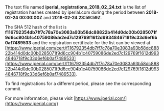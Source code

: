 The text file named **iperial_registrations_2018_02_24.txt** is the list of registration hashes created by iperial.com during the period between **2018-02-24 00:00:00Z** and **2018-02-24 23:59:59Z**.

The SHA 512 hash of the list is **f116792354db7ff7c78a70e3083a93b58dc88822b414d0dc00b0285071f9d6cc904b1c40759086de2ed7c129769f1612d9934846718f9c33d6ef6b0af7489533** and the registration certificate for the list can be viewed at [https://www.iperial.com/cert/f116792354db7ff7c78a70e3083a93b58dc88822b414d0dc00b0285071f9d6cc904b1c40759086de2ed7c129769f1612d9934846718f9c33d6ef6b0af7489533](https://www.iperial.com/cert/f116792354db7ff7c78a70e3083a93b58dc88822b414d0dc00b0285071f9d6cc904b1c40759086de2ed7c129769f1612d9934846718f9c33d6ef6b0af7489533).

To find registrations for a different period, please see the corresponding commit.

For more information, please visit [https://www.iperial.com/](https://www.iperial.com/)
